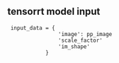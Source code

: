 ## tensorrt model input 
```
 input_data = {
                'image': pp_image
                'scale_factor'
                'im_shape'
            }
```

